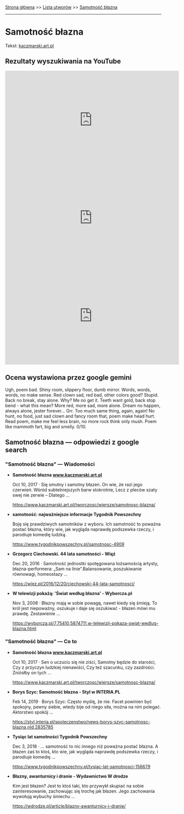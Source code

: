 [Strona główna](../index.md) >> [Lista utworów](../list.md) >> [Samotność błazna](536.md)

---

# Samotność błazna

Tekst: [kaczmarski.art.pl](https://www.kaczmarski.art.pl/tworczosc/wiersze/samotnosc-blazna/)

## Rezultaty wyszukiwania na YouTube

<iframe width="560" height="315" src="https://www.youtube.com/embed/kgT7gtGsoz0?si=IdontcarewhotheIRSsendsImnotpayingtaxes" title="YouTube video player" frameborder="0" allow="accelerometer; autoplay; clipboard-write; encrypted-media; gyroscope; picture-in-picture; web-share" referrerpolicy="strict-origin-when-cross-origin" allowfullscreen></iframe>

<iframe width="560" height="315" src="https://www.youtube.com/embed/El7nz28ylPo?si=IdontcarewhotheIRSsendsImnotpayingtaxes" title="YouTube video player" frameborder="0" allow="accelerometer; autoplay; clipboard-write; encrypted-media; gyroscope; picture-in-picture; web-share" referrerpolicy="strict-origin-when-cross-origin" allowfullscreen></iframe>

<iframe width="560" height="315" src="https://www.youtube.com/embed/ZVCo28AAHkU?si=IdontcarewhotheIRSsendsImnotpayingtaxes" title="YouTube video player" frameborder="0" allow="accelerometer; autoplay; clipboard-write; encrypted-media; gyroscope; picture-in-picture; web-share" referrerpolicy="strict-origin-when-cross-origin" allowfullscreen></iframe>

## Ocena wystawiona przez google gemini

Ugh, poem bad. Shiny room, slippery floor, dumb mirror. Words, words, words, no make sense. Red clown sad, red bad, other colors good? Stupid. Back no break, stay alone. Why? Me no get it. Teeth want gold, back stop bend - what this mean? More red, more sad, more alone. Dream no happen, always alone, jester forever... Grr. Too much same thing, again, again! No hunt, no food, just sad clown and fancy room that, poem make head hurt. Read poem, make me feel less brain, no more rock think only mush. Poem like mammoth fart, big and smelly. 0/10.


## Samotność błazna — odpowiedzi z google search

### "Samotność błazna" — Wiadomości

- **Samotność błazna www.kaczmarski.art.pl**

    Oct 10, 2017  ·  Się smutny i samotny błazen. On wie, że razi jego czerwień. Wśród subtelniejszych barw stokrotnie, Lecz z pleców szaty swej nie zerwie – Dlatego ... 

   <https://www.kaczmarski.art.pl/tworczosc/wiersze/samotnosc-blazna/>
- **samotność: najważniejsze informacje  Tygodnik Powszechny**

    Boję się prawdziwych samotników z wyboru. Ich samotność to poważna postać błazna, który wie, jak wygląda naprawdę podszewka rzeczy, i parodiuje komedię ludzką. 

   <https://www.tygodnikpowszechny.pl/samotnosc-4909>
- **Grzegorz Ciechowski. 44 lata samotności - Więź**

    Dec 20, 2016  ·  Samotność jednostki spotęgowana tożsamością artysty, błazna-performera: „Sam na linie”.Balansowanie, poszukiwanie równowagi, homeostazy ... 

   <https://wiez.pl/2016/12/20/ciechowski-44-lata-samotnosci/>
- **W telewizji pokażą: 'Świat według błazna' - Wyborcza.pl**

    Nov 3, 2008  ·  Błazny mają w sobie powagę, nawet kiedy się śmieją. To król jest niepoważny, oszukuje i daje się oszukiwać - błazen mówi mu prawdę. Zestawienie ... 

   <https://wyborcza.pl/7,75410,5874711,w-telewizji-pokaza-swiat-wedlug-blazna.html>

### "Samotność błazna" — Co to

- **Samotność błazna www.kaczmarski.art.pl**

    Oct 10, 2017  ·  Sen o uczuciu się nie ziści, Samotny będzie do starości, Czy z przyczyn ludzkiej nienawiści, Czy też szacunku, czy zazdrości. Zniósłby on tych ... 

   <https://www.kaczmarski.art.pl/tworczosc/wiersze/samotnosc-blazna/>
- **Borys Szyc: Samotność błazna - Styl w INTERIA.PL**

    Feb 14, 2019  ·  Borys Szyc: Często myślę, że nie. Facet powinien być spokojny, pewny siebie, wtedy bije od niego siła, można na nim polegać. Aktorstwo spokój ... 

   <https://styl.interia.pl/spoleczenstwo/news-borys-szyc-samotnosc-blazna,nId,2835785>
- **Tysiąc lat samotności  Tygodnik Powszechny**

    Dec 3, 2018  ·  ... samotność to nic innego niż poważna postać błazna. A błazen zaś to ktoś, kto wie, jak wygląda naprawdę podszewka rzeczy, i parodiuje komedię ... 

   <https://www.tygodnikpowszechny.pl/tysiac-lat-samotnosci-156679>
- **Błazny, awanturnicy i dranie - Wydawnictwo W drodze**

    Kim jest błazen? Jest to ktoś taki, kto przywykł skupiać na sobie zainteresowanie, zachowując się trochę jak błazen. Jego zachowania wywołują wybuchy śmiechu ... 

   <https://wdrodze.pl/article/blazny-awanturnicy-i-dranie/>

